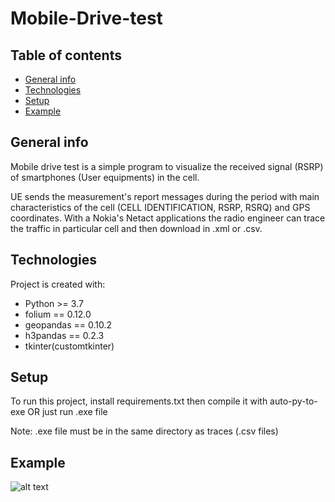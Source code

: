 # Mobile-Drive-test


## Table of contents
* [General info](#general-info)
* [Technologies](#technologies)
* [Setup](#setup)
* [Example](#example)

## General info
Mobile drive test is a simple program to visualize the received signal (RSRP) of smartphones (User equipments) in the cell.

UE sends the measurement's report messages during the period with main characteristics of the cell (CELL IDENTIFICATION, RSRP, RSRQ) and GPS coordinates.
With a Nokia's Netact applications the radio engineer can trace the traffic in particular cell and then download in .xml or .csv.
	
## Technologies
Project is created with:
* Python >= 3.7
* folium == 0.12.0
* geopandas == 0.10.2
* h3pandas == 0.2.3
* tkinter(customtkinter)


## Setup
To run this project, install requirements.txt then compile it with auto-py-to-exe OR just run .exe file

Note: .exe file must be in the same directory as traces (.csv files)

## Example
![alt text](https://github.com/Sergei2019/Mobile-Drive-test/blob/main/Example.PNG?raw=true)
